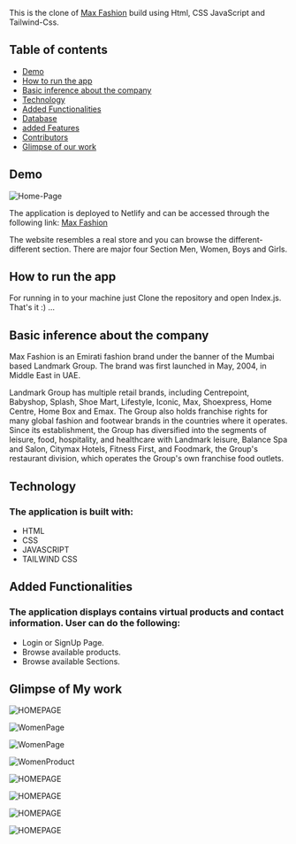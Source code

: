 This is the clone of [Max Fashion](https://www.maxfashion.in/in/en/department/maxmen) build using Html, CSS JavaScript and Tailwind-Css.
## Table of contents

* [Demo](#demo)
* [How to run the app](#how-to-run-the-app)
* [Basic inference about the company](#basic-inference-about-the-company)
* [Technology](#technology)
* [Added Functionalities](#added-functionalities)
* [Database](#database)
* [added Features](#added-features)
* [Contributors](#contributors)
* [Glimpse of our work](#glimpse-of-our-work)

## Demo

![Home-Page](https://github.com/rishab-bansal1/Max-fashion/blob/master/components/icons/MaxFashion.png?raw=true)

The application is deployed to Netlify and can be accessed through the following link:
[Max Fashion](https://max-fashion-clone.netlify.app/)

The website resembles a real store and you can browse the different-different section. There are major four Section Men, Women, Boys and Girls.


## How to run the app

For running in to your machine just Clone the repository and open Index.js.
That's it :) ...

## Basic inference about the company

Max Fashion is an Emirati fashion brand under the banner of the Mumbai based Landmark Group. The brand was first launched in May, 2004, in Middle East in UAE.

Landmark Group has multiple retail brands, including Centrepoint, Babyshop, Splash, Shoe Mart, Lifestyle, Iconic, Max, Shoexpress, Home Centre, Home Box and Emax. The Group also holds franchise rights for many global fashion and footwear brands in the countries where it operates. Since its establishment, the Group has diversified into the segments of leisure, food, hospitality, and healthcare with Landmark leisure, Balance Spa and Salon, Citymax Hotels, Fitness First, and Foodmark, the Group's restaurant division, which operates the Group's own franchise food outlets.


## Technology

### The application is built with:

* HTML
* CSS 
* JAVASCRIPT
* TAILWIND CSS

## Added Functionalities

### The application displays contains virtual products and contact information. User can do the following:

* Login or SignUp Page.
* Browse available products.
* Browse available Sections.




## Glimpse of My work

![HOMEPAGE](https://github.com/Shahid321fw11/maxFashion_Clone_Project/blob/master/components/icons/MaxFashion.png?raw=true)

![WomenPage](https://github.com/Shahid321fw11/maxFashion_Clone_Project/blob/master/components/icons/WomenPage.png?raw=true)

![WomenPage](https://github.com/Shahid321fw11/maxFashion_Clone_Project/blob/master/components/icons/WomenProduct.png?raw=true)

![WomenProduct](https://github.com/Shahid321fw11/maxFashion_Clone_Project/blob/master/components/icons/MenProduct.png?raw=true)

![HOMEPAGE](https://github.com/Shahid321fw11/maxFashion_Clone_Project/blob/master/components/icons/BoysPage.png?raw=true)

![HOMEPAGE](https://github.com/Shahid321fw11/maxFashion_Clone_Project/blob/master/components/icons/BoysProduct.png?raw=true)

![HOMEPAGE](https://github.com/Shahid321fw11/maxFashion_Clone_Project/blob/master/components/icons/Footer1.png?raw=true)

![HOMEPAGE](https://github.com/Shahid321fw11/maxFashion_Clone_Project/blob/master/components/icons/Footer2.png?raw=true)

